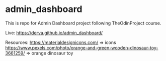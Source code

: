 # admin_dashboard
This is repo for Admin Dashboard project following TheOdinProject course. 

Live: https://derva.github.io/admin_dashboard/

Resources:
https://materialdesignicons.com/ => icons
https://www.pexels.com/photo/orange-and-green-wooden-dinosaur-toy-3661259/ => orange dinosaur toy
